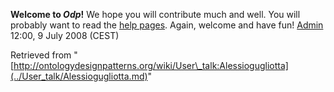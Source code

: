 __Welcome to _Odp_!__ We hope you will contribute much and well. 
You will probably want to read the [help pages](http://ontologydesignpatterns.org/wiki/Help:Contents "Help:Contents"). Again, welcome and have fun! [Admin](http://ontologydesignpatterns.org/wiki/index.php?title=User:Admin&action=edit&redlink=1 "User:Admin (not yet written)") 12:00, 9 July 2008 (CEST)





Retrieved from "[http://ontologydesignpatterns.org/wiki/User\_talk:Alessiogugliotta](../User_talk/Alessiogugliotta.md)"